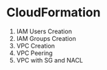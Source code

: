 # CloudFormation 

1. IAM Users Creation
2. IAM Groups Creation
3. VPC Creation
4. VPC Peering
5. VPC with SG and NACL
